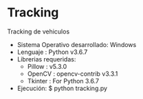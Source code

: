 # Tracking
Tracking de vehiculos
  - Sistema Operativo desarrollado: Windows
  - Lenguaje : Python v3.6.7
  - Librerias requeridas:
    - Pillow : v5.3.0
    - OpenCV : opencv-contrib v3.3.1
    - Tkinter : For Python 3.6.7
  - Ejecución: $ python tracking.py
